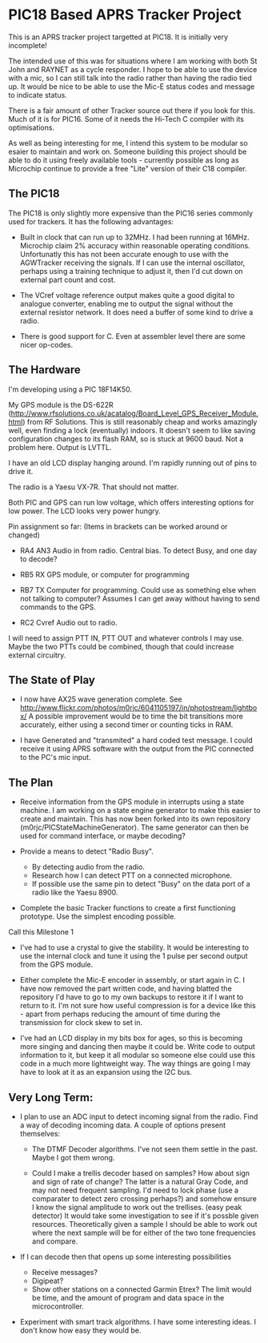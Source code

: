 PIC18 Based APRS Tracker Project
================================

This is an APRS tracker project targetted at PIC18.
It is initially very incomplete!

The intended use of this was for situations where I am working with both St John and RAYNET as a cycle responder. I hope to be able to use the device with a mic, so I can still talk into the radio rather than having the radio tied up. It would be nice to be able to use the Mic-E status codes and message to indicate
status.

There is a fair amount of other Tracker source out there if you look for this. Much of it is for PIC16. Some of it needs the Hi-Tech C compiler with its optimisations.

As well as being interesting for me, I intend this system to be modular so
esaier to maintain and work on. Someone building this project should be able
to do it using freely available tools - currently possible as long as Microchip
continue to provide a free "Lite" version of their C18 compiler.

The PIC18
---------

The PIC18 is only slightly more expensive than the PIC16 series commonly
used for trackers. It has the following advantages:

* Built in clock that can run up to 32MHz. I had been running at 16MHz.
   Microchip claim 2% accuracy within reasonable operating conditions.
   Unfortunatly this has not been accurate enough to use with the AGWTracker
   receiving the signals. If I can use the internal oscillator, perhaps using
   a training technique to adjust it, then I'd cut down on external part
   count and cost.

* The VCref voltage reference output makes quite a good digital to
   analogue converter, enabling me to output the signal without the
   external resistor network. It does need a buffer of some kind to drive
   a radio.

* There is good support for C. Even at assembler level there are some nicer op-codes.

The Hardware
------------

I'm developing using a PIC 18F14K50. 

My GPS module is the DS-622R (http://www.rfsolutions.co.uk/acatalog/Board_Level_GPS_Receiver_Module.html) from RF Solutions.
This is still reasonably cheap and works amazingly well, even finding a lock (eventually) indoors. It doesn't seem to like saving configuration changes to its
flash RAM, so is stuck at 9600 baud. Not a problem here. Output is LVTTL.

I have an old LCD display hanging around. I'm rapidly running out of pins to drive it.

The radio is a Yaesu VX-7R. That should not matter.

Both PIC and GPS can run low voltage, which offers interesting options for low power. The LCD looks very power hungry.

Pin assignment so far: (Items in brackets can be worked around or changed)

* RA4	AN3		Audio in from radio. Central bias. To detect Busy, and one day to decode?
* RB5	RX		GPS module, or computer for programming
* RB7	TX		Computer for programming. Could use as something else when not talking to computer?
                        Assumes I can get away without having to send commands to the GPS.
 
* RC2	Cvref		Audio out to radio.

I will need to assign PTT IN, PTT OUT and whatever controls I may use. Maybe the two PTTs could be combined,
though that could increase external circuitry. 

The State of Play
-----------------

* I now have AX25 wave generation complete. 
      See http://www.flickr.com/photos/m0rjc/6041105197/in/photostream/lightbox/
  A possible improvement would be to time the bit transitions more accurately,
  either using a second timer or counting ticks in RAM.

* I have Generated and "transmited" a hard coded test message. I could receive it using APRS software with the output from the PIC connected to the PC's mic input.

The Plan
--------

* Receive information from the GPS module in interrupts using a state machine.
     I am working on a state engine generator to make this easier to create and maintain. 
     This has now been forked into its own repository (m0rjc/PICStateMachineGenerator).
     The same generator can then be used for command interface, or maybe decoding?

* Provide a means to detect "Radio Busy".
  -  By detecting audio from the radio.
  -   Research how I can detect PTT on a connected microphone.
  -   If possible use the same pin to detect "Busy" on the data port of a radio like the Yaesu 8900.

* Complete the basic Tracker functions to create a first functioning prototype. Use the simplest encoding possible.

Call this Milestone 1

* I've had to use a crystal to give the stability. It would be interesting to use the internal clock and tune it using the 1 pulse per second output from the GPS module.

* Either complete the Mic-E encoder in assembly, or start again in C. I have now removed the part written code, and having blatted the repository I'd have to go to my own backups to restore it if I want to return to it. I'm not sure how useful compression is for a device like this - apart from perhaps reducing the amount of time during the transmission for clock skew to set in.

* I've had an LCD display in my bits box for ages, so this is becoming more singing and dancing then maybe it could be. Write code to output information to it, but keep it all modular so someone else could use this code in a much more lightweight way. The way things are going I may have to look at it as an expansion using the I2C bus.


Very Long Term:
---------------

* I plan to use an ADC input to detect incoming signal from the radio.
     Find a way of decoding incoming data. A couple of options present themselves:

  -  The DTMF Decoder algorithms. I've not seen them settle in the past. Maybe I got them wrong.

  -  Could I make a trellis decoder based on samples? How about sign and sign of rate of change? The latter
     is a natural Gray Code, and may not need frequent sampling. I'd need to lock phase
     (use a comparater to detect zero crossing perhaps?) and somehow ensure I
     know the signal amplitude to work out the trellises. (easy peak detector) 
     It would take some investigation to see if it's possble given resources.
     Theoretically given a sample I should be able to work out where
     the next sample will be for either of the two tone frequencies and compare.

* If I can decode then that opens up some interesting possibilities
   * Receive messages?
   * Digipeat?
   * Show other stations on a connected Garmin Etrex?  The limit would be time, and the amount of program and data space in the microcontroller.

* Experiment with smart track algorithms. I have some interesting ideas. I don't know how easy they would be.
